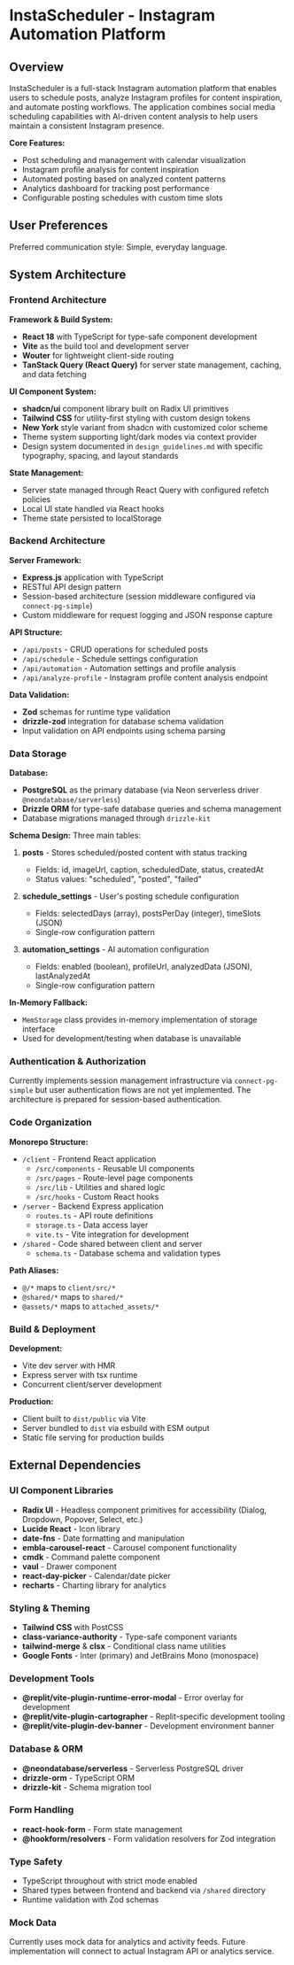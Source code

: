 # InstaScheduler - Instagram Automation Platform

## Overview

InstaScheduler is a full-stack Instagram automation platform that enables users to schedule posts, analyze Instagram profiles for content inspiration, and automate posting workflows. The application combines social media scheduling capabilities with AI-driven content analysis to help users maintain a consistent Instagram presence.

**Core Features:**
- Post scheduling and management with calendar visualization
- Instagram profile analysis for content inspiration
- Automated posting based on analyzed content patterns
- Analytics dashboard for tracking post performance
- Configurable posting schedules with custom time slots

## User Preferences

Preferred communication style: Simple, everyday language.

## System Architecture

### Frontend Architecture

**Framework & Build System:**
- **React 18** with TypeScript for type-safe component development
- **Vite** as the build tool and development server
- **Wouter** for lightweight client-side routing
- **TanStack Query (React Query)** for server state management, caching, and data fetching

**UI Component System:**
- **shadcn/ui** component library built on Radix UI primitives
- **Tailwind CSS** for utility-first styling with custom design tokens
- **New York** style variant from shadcn with customized color scheme
- Theme system supporting light/dark modes via context provider
- Design system documented in `design_guidelines.md` with specific typography, spacing, and layout standards

**State Management:**
- Server state managed through React Query with configured refetch policies
- Local UI state handled via React hooks
- Theme state persisted to localStorage

### Backend Architecture

**Server Framework:**
- **Express.js** application with TypeScript
- RESTful API design pattern
- Session-based architecture (session middleware configured via `connect-pg-simple`)
- Custom middleware for request logging and JSON response capture

**API Structure:**
- `/api/posts` - CRUD operations for scheduled posts
- `/api/schedule` - Schedule settings configuration
- `/api/automation` - Automation settings and profile analysis
- `/api/analyze-profile` - Instagram profile content analysis endpoint

**Data Validation:**
- **Zod** schemas for runtime type validation
- **drizzle-zod** integration for database schema validation
- Input validation on API endpoints using schema parsing

### Data Storage

**Database:**
- **PostgreSQL** as the primary database (via Neon serverless driver `@neondatabase/serverless`)
- **Drizzle ORM** for type-safe database queries and schema management
- Database migrations managed through `drizzle-kit`

**Schema Design:**
Three main tables:
1. **posts** - Stores scheduled/posted content with status tracking
   - Fields: id, imageUrl, caption, scheduledDate, status, createdAt
   - Status values: "scheduled", "posted", "failed"

2. **schedule_settings** - User's posting schedule configuration
   - Fields: selectedDays (array), postsPerDay (integer), timeSlots (JSON)
   - Single-row configuration pattern

3. **automation_settings** - AI automation configuration
   - Fields: enabled (boolean), profileUrl, analyzedData (JSON), lastAnalyzedAt
   - Single-row configuration pattern

**In-Memory Fallback:**
- `MemStorage` class provides in-memory implementation of storage interface
- Used for development/testing when database is unavailable

### Authentication & Authorization

Currently implements session management infrastructure via `connect-pg-simple` but user authentication flows are not yet implemented. The architecture is prepared for session-based authentication.

### Code Organization

**Monorepo Structure:**
- `/client` - Frontend React application
  - `/src/components` - Reusable UI components
  - `/src/pages` - Route-level page components
  - `/src/lib` - Utilities and shared logic
  - `/src/hooks` - Custom React hooks
- `/server` - Backend Express application
  - `routes.ts` - API route definitions
  - `storage.ts` - Data access layer
  - `vite.ts` - Vite integration for development
- `/shared` - Code shared between client and server
  - `schema.ts` - Database schema and validation types

**Path Aliases:**
- `@/*` maps to `client/src/*`
- `@shared/*` maps to `shared/*`
- `@assets/*` maps to `attached_assets/*`

### Build & Deployment

**Development:**
- Vite dev server with HMR
- Express server with tsx runtime
- Concurrent client/server development

**Production:**
- Client built to `dist/public` via Vite
- Server bundled to `dist` via esbuild with ESM output
- Static file serving for production builds

## External Dependencies

### UI Component Libraries
- **Radix UI** - Headless component primitives for accessibility (Dialog, Dropdown, Popover, Select, etc.)
- **Lucide React** - Icon library
- **date-fns** - Date formatting and manipulation
- **embla-carousel-react** - Carousel component functionality
- **cmdk** - Command palette component
- **vaul** - Drawer component
- **react-day-picker** - Calendar/date picker
- **recharts** - Charting library for analytics

### Styling & Theming
- **Tailwind CSS** with PostCSS
- **class-variance-authority** - Type-safe component variants
- **tailwind-merge** & **clsx** - Conditional class name utilities
- **Google Fonts** - Inter (primary) and JetBrains Mono (monospace)

### Development Tools
- **@replit/vite-plugin-runtime-error-modal** - Error overlay for development
- **@replit/vite-plugin-cartographer** - Replit-specific development tooling
- **@replit/vite-plugin-dev-banner** - Development environment banner

### Database & ORM
- **@neondatabase/serverless** - Serverless PostgreSQL driver
- **drizzle-orm** - TypeScript ORM
- **drizzle-kit** - Schema migration tool

### Form Handling
- **react-hook-form** - Form state management
- **@hookform/resolvers** - Form validation resolvers for Zod integration

### Type Safety
- TypeScript throughout with strict mode enabled
- Shared types between frontend and backend via `/shared` directory
- Runtime validation with Zod schemas

### Mock Data
Currently uses mock data for analytics and activity feeds. Future implementation will connect to actual Instagram API or analytics service.